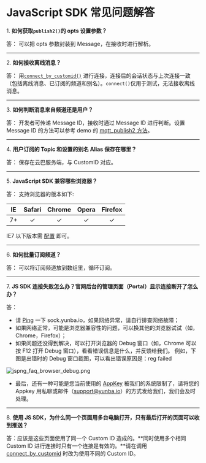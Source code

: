 # JavaScript SDK 常见问题解答


<a name="1"></a>1. **如何获取`publish2()`的 opts 设置参数？**

答： 可以把 opts 参数封装到 Message，在接收时进行解析。

---
<a name="2"></a>2. **如何接收离线消息？**

答： 用[`connect_by_customid()`](https://yunba.io/docs2/Javascript_SDK/#connect_by_customid
) 进行连接，连接后的会话状态与上次连接一致（包括离线消息、已订阅的频道和别名）。`connect()`仅用于测试，无法接收离线消息。

---
<a name="3"></a>3. **如何判断消息来自频道还是用户？**

答： 开发者可传递 Message ID，接收时通过 Message ID 进行判断。设置 Message ID 的方法可以参考 demo 的 [mqtt_publish2 方法](https://github.com/yunba/yunba-javascript-sdk/blob/master/examples/yunba_javascript_demo.html)。

---
<a name="4"></a>4. **用户订阅的 Topic 和设置的别名 Alias 保存在哪里？**

答： 保存在云巴服务端，与 CustomID 对应。

---
<a name="5"></a>5. **JavaScript SDK 兼容哪些浏览器？**

答： 支持浏览器的版本如下:

   | IE  | Safari | Chrome  | Opera  | Firefox |
   |:-----:|:-----:|:-----:|:-----:|:-----:|
   | 7+  |  ✓   |  ✓  |  ✓   |  ✓ |

IE7 以下版本需 [配置](https://github.com/yunba/yunba-javascript-sdk) 即可。


---
<a name="6"></a>6. **如何批量订阅频道？**

答： 可以将订阅频道放到数组里，循环订阅。


---
<a name="7"></a>7. **JS SDK 连接失败怎么办？官网后台的管理页面（Portal）显示连接断开了怎么办？**

答：
* 请 <a href="https://en.wikipedia.org/wiki/Ping_(networking_utility)">Ping</a> 一下 sock.yunba.io，如果网络异常，请自行排查网络故障；
* 如果网络正常，可能是浏览器兼容性的问题，可以换其他的浏览器试试（如，Chrome，Firefox）；
* 如果问题还没得到解决，可以打开浏览器的 Debug 窗口（如，Chrome 可以按 F12 打开 Debug 窗口），看看错误信息是什么，并反馈给我们。
例如，下图是出错时的 Debug 窗口截图，可以看出错误原因是：reg failed

![jspng_faq_browser_debug.png](https://raw.githubusercontent.com/yunba/docs/master/image/jspng_faq_browser_debug.png)

* 最后，还有一种可能是您当前使用的 [AppKey](product_kb_app_key.md) 被我们的系统限制了，请将您的 Appkey 用私聊或邮件（support@yunba.io）的方式发给我们，我们会及时处理。

---
<a name="8"></a>8. **使用 JS SDK，为什么同一个页面用多台电脑打开，只有最后打开的页面可以收到推送？**

答：应该是这些页面使用了同一个 Custom ID 造成的。**同时使用多个相同 Custom ID 进行连接时只有一个连接是有效的。**请在调用 [connect_by_customid](https://yunba.io/docs/js_sdk_api_manual#connect_by_customid) 时改为使用不同的 Custom ID。
